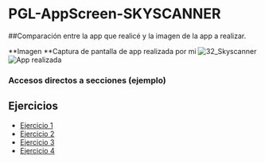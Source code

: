 # PGL-AppScreen-SKYSCANNER
##Comparación entre la app que realicé y la imagen de la app a realizar.
  
**Imagen                                                                                                **Captura de pantalla de app realizada por mi
![32_Skyscanner](https://github.com/user-attachments/assets/17474647-46dc-4a8d-ae44-63a3555522f6)        ![App realizada](https://github.com/user-attachments/assets/c2adfe5c-6c0f-4a20-9f14-9b79fa330c8b)

### Accesos directos a secciones (ejemplo)
## Ejercicios

- [Ejercicio 1](MiAppTS/ejercicios/Ejercicio1.md)
- [Ejercicio 2](MiAppTS/ejercicios/Ejercicio2.md)
- [Ejercicio 3](MiAppTS/ejercicios/Ejercicio3.md)
- [Ejercicio 4](MiAppTS/ejercicios/Ejercicio4.md)
